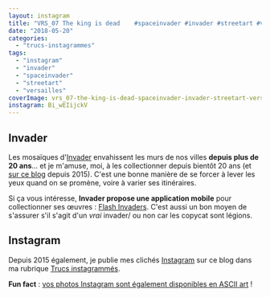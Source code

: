 ```yaml
---
layout: instagram
title: "VRS_07 The king is dead    #spaceinvader #invader #streetart #versailles"
date: "2018-05-20"
categories: 
  - "trucs-instagrammes"
tags: 
  - "instagram"
  - "invader"
  - "spaceinvader"
  - "streetart"
  - "versailles"
coverImage: vrs_07-the-king-is-dead-spaceinvader-invader-streetart-versailles.jpg
instagram: Bi_wEIijckV
---
```


## Invader

Les mosaïques d'[Invader](https://fr.wikipedia.org/wiki/Invader_%28artiste%29) envahissent les murs de nos villes **depuis plus de 20 ans**... et je m'amuse, moi, à les collectionner depuis bientôt 20 ans (et [sur ce blog](/tag/spaceinvader/) depuis 2015). C'est une bonne manière de se forcer à lever les yeux quand on se promène, voire à varier ses itinéraires.

Si ça vous intéresse, **Invader propose une application mobile** pour collectionner ses œuvres : [Flash Invaders](http://www.space-invaders.com/flashinvaders/). C'est aussi un bon moyen de s'assurer s'il s'agit d'un _vrai_ invader/ ou non car les copycat sont légions.

## Instagram

Depuis 2015 également, je publie mes clichés [Instagram](https://www.instagram.com/zemoko/) sur ce blog dans ma rubrique [Trucs instagrammés](/category/trucs-pris-en-photos/trucs-instagrammes/).

**Fun fact** : [vos photos Instagram sont également disponibles en ASCII art](/2016/01/le-saviez-tu-instagram-en-ascii-art/) !
